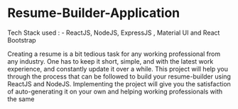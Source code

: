 # Resume-Builder-Application
Tech Stack used : -  ReactJS, NodeJS, ExpressJS , Material UI and React Bootstrap


Creating a resume is a bit tedious task for any working professional from any industry. One
has to keep it short, simple, and with the latest work experience, and constantly update it
over a while.
This project will help you through the process that can be followed to build your
resume-builder using ReactJS and NodeJS. Implementing the project will give you the
satisfaction of auto-generating it on your own and helping working professionals with the same



